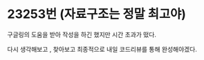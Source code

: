 # 23253번 (자료구조는 정말 최고야)

구글링의 도움을 받아 작성을 하긴 했지만 시간 초과가 떴다.

다시 생각해보고 , 찾아보고 최종적으로 내일 코드리뷰를 통해 완성해야겠다.